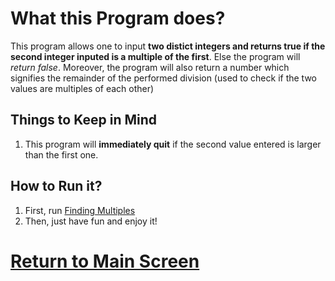 # What this Program does?

This program allows one to input **two distict integers and returns true if the second integer inputed is a multiple of the first**. Else the program will *return false*. Moreover, the program will also return a number which signifies the remainder of the performed division (used to check if the two values are multiples of each other)

## Things to Keep in Mind
1. This program will **immediately quit** if the second value entered is larger than the first one. 

## How to Run it?
1. First, run [Finding Multiples](http://cpp.sh/5qem)
2. Then, just have fun and enjoy it!

# [Return to Main Screen](https://speedmirage.github.io)
